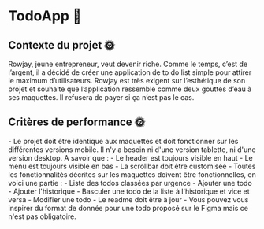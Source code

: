 <h1> TodoApp 📱</h1>

<h2> Contexte du projet 🌞 </h2> 
Rowjay, jeune entrepreneur, veut devenir riche. Comme le temps, c’est de l’argent, il a décidé de créer une application de to do list simple pour attirer le maximum d’utilisateurs. Rowjay est très exigent sur l’esthétique de son projet et souhaite que l’application ressemble comme deux gouttes d’eau à ses maquettes. Il refusera de payer si ça n’est pas le cas.

<h2> Critères de performance 🌞 </h2> 
- Le projet doit être identique aux maquettes et doit fonctionner sur les différentes versions mobile. Il n'y a besoin ni d'une version tablette, ni d'une version desktop. 
A savoir que :
    - Le header est toujours visible en haut
    - Le menu est toujours visible en bas
    - La scrollbar doit être customisée
- Toutes les fonctionnalités décrites sur les maquettes doivent être fonctionnelles, en voici une partie :
    - Liste des todos classées par urgence
    - Ajouter une todo
    - Ajouter l'historique
    - Basculer une todo de la liste à l'historique et vice et versa
    - Modifier une todo
- Le readme doit être à jour
- Vous pouvez vous inspirer du format de donnée pour une todo proposé sur le Figma mais ce n'est pas obligatoire.
